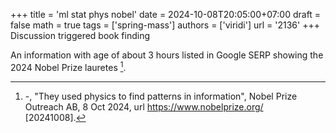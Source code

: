 +++
title = 'ml stat phys nobel'
date = 2024-10-08T20:05:00+07:00
draft = false
math = true
tags = ['spring-mass']
authors = ['viridi']
url = '2136'
+++
Discussion triggered book finding<!--more-->

An information with age of about 3 hours listed in Google SERP showing the 2024 Nobel Prize lauretes [^nobel_2024].


[^nobel_2024]: -, "They used physics to find patterns in information", Nobel Prize Outreach AB, 8 Oct 2024, url https://www.nobelprize.org/ [20241008].
